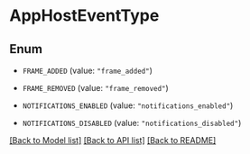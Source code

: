 # AppHostEventType

## Enum


* `FRAME_ADDED` (value: `"frame_added"`)

* `FRAME_REMOVED` (value: `"frame_removed"`)

* `NOTIFICATIONS_ENABLED` (value: `"notifications_enabled"`)

* `NOTIFICATIONS_DISABLED` (value: `"notifications_disabled"`)


[[Back to Model list]](../README.md#documentation-for-models) [[Back to API list]](../README.md#documentation-for-api-endpoints) [[Back to README]](../README.md)


